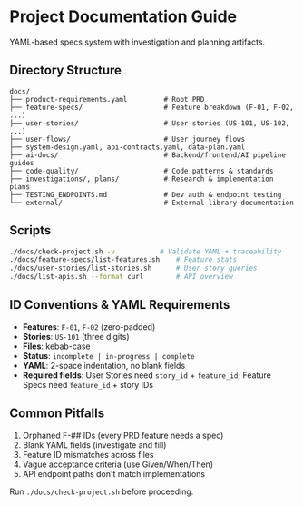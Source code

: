 # Project Documentation Guide

YAML-based specs system with investigation and planning artifacts.

## Directory Structure

```
docs/
├── product-requirements.yaml         # Root PRD
├── feature-specs/                    # Feature breakdown (F-01, F-02, ...)
├── user-stories/                     # User stories (US-101, US-102, ...)
├── user-flows/                       # User journey flows
├── system-design.yaml, api-contracts.yaml, data-plan.yaml
├── ai-docs/                          # Backend/frontend/AI pipeline guides
├── code-quality/                     # Code patterns & standards
├── investigations/, plans/           # Research & implementation plans
├── TESTING_ENDPOINTS.md              # Dev auth & endpoint testing
└── external/                         # External library documentation
```

## Scripts

```bash
./docs/check-project.sh -v           # Validate YAML + traceability
./docs/feature-specs/list-features.sh    # Feature stats
./docs/user-stories/list-stories.sh      # User story queries
./docs/list-apis.sh --format curl        # API overview
```

## ID Conventions & YAML Requirements

- **Features**: `F-01`, `F-02` (zero-padded)
- **Stories**: `US-101` (three digits)
- **Files**: kebab-case
- **Status**: `incomplete | in-progress | complete`
- **YAML**: 2-space indentation, no blank fields
- **Required fields**: User Stories need `story_id` + `feature_id`; Feature Specs need `feature_id` + story IDs

## Common Pitfalls

1. Orphaned F-## IDs (every PRD feature needs a spec)
2. Blank YAML fields (investigate and fill)
3. Feature ID mismatches across files
4. Vague acceptance criteria (use Given/When/Then)
5. API endpoint paths don't match implementations

Run `./docs/check-project.sh` before proceeding.
